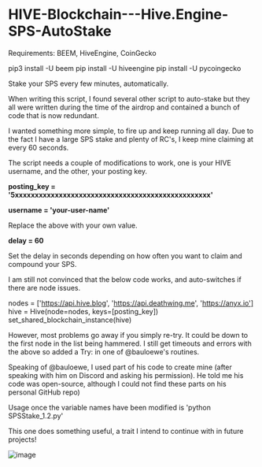 # HIVE-Blockchain---Hive.Engine-SPS-AutoStake

Requirements: BEEM, HiveEngine, CoinGecko

pip3 install -U beem
pip install -U hiveengine
pip install -U pycoingecko

Stake your SPS every few minutes, automatically.

When writing this script, I found several other script to auto-stake but they all 
were written during the time of the airdrop and contained a bunch of code that is now redundant. 

I wanted something more simple, to fire up and keep running all day. Due to the fact
I have a large SPS stake and plenty of RC's, I keep mine claiming at every 60 seconds.

The script needs a couple of modifications to work, one is your HIVE username, and the other,
your posting key.

**posting_key = '5xxxxxxxxxxxxxxxxxxxxxxxxxxxxxxxxxxxxxxxxxxxxxxxxx'**

**username = 'your-user-name'**

Replace the above with your own value.

**delay = 60**

Set the delay in seconds depending on how often you want to claim and compound your SPS.

I am still not convinced that the below code works, and auto-switches if there are node issues.

nodes = ['https://api.hive.blog', 'https://api.deathwing.me', 'https://anyx.io']
hive = Hive(node=nodes, keys=[posting_key])
set_shared_blockchain_instance(hive)

However, most problems go away if you simply re-try. It could be down to the first node in the list
being hammered. I still get timeouts and errors with the above so added a Try: in one of @bauloewe's routines.

Speaking of @bauloewe, I used part of his code to create mine (after speaking with him on Discord and
asking his permission). He told me his code was open-source, although I could not find these parts on his
personal GitHub repo)

Usage once the variable names have been modified is 'python SPSStake_1.2.py'

This one does something useful, a trait I intend to continue with in future projects!

![image](https://user-images.githubusercontent.com/119123179/210832658-5b54eb8d-90bb-4f82-bdc0-53cf656c32b6.png)

